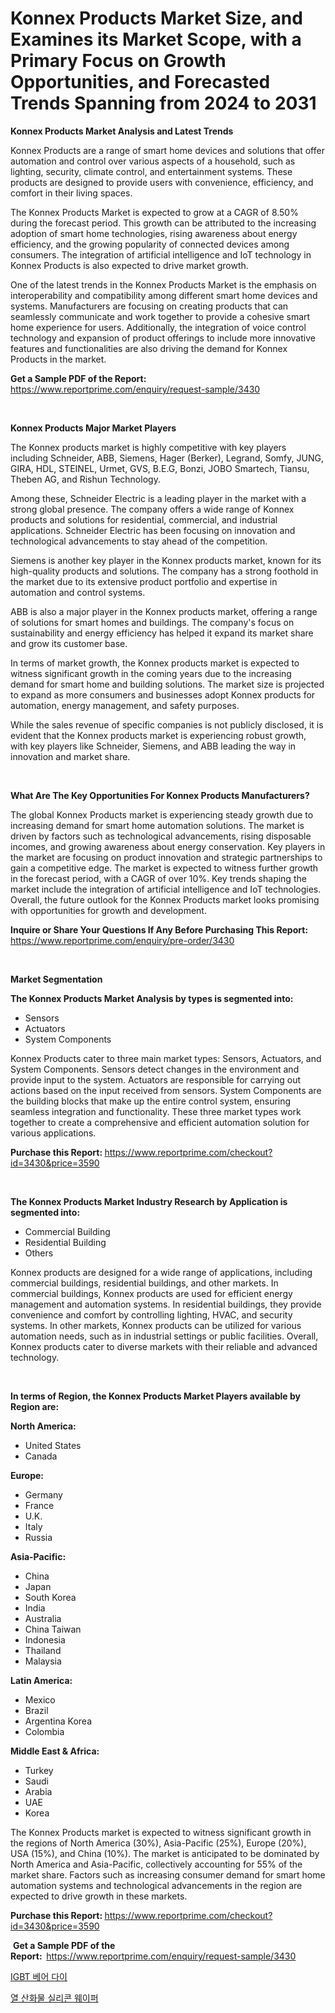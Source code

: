 <p><h1>Konnex Products Market Size, and Examines its Market Scope, with a Primary Focus on Growth Opportunities, and Forecasted Trends Spanning from 2024 to 2031</h1></p><p><strong>Konnex Products Market Analysis and Latest Trends</strong></p>
<p><p>Konnex Products are a range of smart home devices and solutions that offer automation and control over various aspects of a household, such as lighting, security, climate control, and entertainment systems. These products are designed to provide users with convenience, efficiency, and comfort in their living spaces.</p><p>The Konnex Products Market is expected to grow at a CAGR of 8.50% during the forecast period. This growth can be attributed to the increasing adoption of smart home technologies, rising awareness about energy efficiency, and the growing popularity of connected devices among consumers. The integration of artificial intelligence and IoT technology in Konnex Products is also expected to drive market growth.</p><p>One of the latest trends in the Konnex Products Market is the emphasis on interoperability and compatibility among different smart home devices and systems. Manufacturers are focusing on creating products that can seamlessly communicate and work together to provide a cohesive smart home experience for users. Additionally, the integration of voice control technology and expansion of product offerings to include more innovative features and functionalities are also driving the demand for Konnex Products in the market.</p></p>
<p><strong>Get a Sample PDF of the Report:&nbsp;</strong> <a href="https://www.reportprime.com/enquiry/request-sample/3430">https://www.reportprime.com/enquiry/request-sample/3430</a></p>
<p>&nbsp;</p>
<p><strong>Konnex Products Major Market Players</strong></p>
<p><p>The Konnex products market is highly competitive with key players including Schneider, ABB, Siemens, Hager (Berker), Legrand, Somfy, JUNG, GIRA, HDL, STEINEL, Urmet, GVS, B.E.G, Bonzi, JOBO Smartech, Tiansu, Theben AG, and Rishun Technology.</p><p>Among these, Schneider Electric is a leading player in the market with a strong global presence. The company offers a wide range of Konnex products and solutions for residential, commercial, and industrial applications. Schneider Electric has been focusing on innovation and technological advancements to stay ahead of the competition.</p><p>Siemens is another key player in the Konnex products market, known for its high-quality products and solutions. The company has a strong foothold in the market due to its extensive product portfolio and expertise in automation and control systems.</p><p>ABB is also a major player in the Konnex products market, offering a range of solutions for smart homes and buildings. The company's focus on sustainability and energy efficiency has helped it expand its market share and grow its customer base.</p><p>In terms of market growth, the Konnex products market is expected to witness significant growth in the coming years due to the increasing demand for smart home and building solutions. The market size is projected to expand as more consumers and businesses adopt Konnex products for automation, energy management, and safety purposes.</p><p>While the sales revenue of specific companies is not publicly disclosed, it is evident that the Konnex products market is experiencing robust growth, with key players like Schneider, Siemens, and ABB leading the way in innovation and market share.</p></p>
<p>&nbsp;</p>
<p><strong>What Are The Key Opportunities For Konnex Products Manufacturers?</strong></p>
<p><p>The global Konnex Products market is experiencing steady growth due to increasing demand for smart home automation solutions. The market is driven by factors such as technological advancements, rising disposable incomes, and growing awareness about energy conservation. Key players in the market are focusing on product innovation and strategic partnerships to gain a competitive edge. The market is expected to witness further growth in the forecast period, with a CAGR of over 10%. Key trends shaping the market include the integration of artificial intelligence and IoT technologies. Overall, the future outlook for the Konnex Products market looks promising with opportunities for growth and development.</p></p>
<p><strong>Inquire or Share Your Questions If Any Before Purchasing This Report:</strong> <a href="https://www.reportprime.com/enquiry/pre-order/3430">https://www.reportprime.com/enquiry/pre-order/3430</a></p>
<p>&nbsp;</p>
<p><strong>Market Segmentation</strong></p>
<p><strong>The Konnex Products Market Analysis by types is segmented into:</strong></p>
<p><ul><li>Sensors</li><li>Actuators</li><li>System Components</li></ul></p>
<p><p>Konnex Products cater to three main market types: Sensors, Actuators, and System Components. Sensors detect changes in the environment and provide input to the system. Actuators are responsible for carrying out actions based on the input received from sensors. System Components are the building blocks that make up the entire control system, ensuring seamless integration and functionality. These three market types work together to create a comprehensive and efficient automation solution for various applications.</p></p>
<p><strong>Purchase this Report:&nbsp;</strong><a href="https://www.reportprime.com/checkout?id=3430&price=3590">https://www.reportprime.com/checkout?id=3430&price=3590</a></p>
<p>&nbsp;</p>
<p><strong>The Konnex Products Market Industry Research by Application is segmented into:</strong></p>
<p><ul><li>Commercial Building</li><li>Residential Building</li><li>Others</li></ul></p>
<p><p>Konnex products are designed for a wide range of applications, including commercial buildings, residential buildings, and other markets. In commercial buildings, Konnex products are used for efficient energy management and automation systems. In residential buildings, they provide convenience and comfort by controlling lighting, HVAC, and security systems. In other markets, Konnex products can be utilized for various automation needs, such as in industrial settings or public facilities. Overall, Konnex products cater to diverse markets with their reliable and advanced technology.</p></p>
<p>&nbsp;</p>
<p><strong>In terms of Region, the Konnex Products Market Players available by Region are:</strong></p>
<p>
    <p> <strong> North America: </strong>
        <ul>
            <li>United States</li>
            <li>Canada</li>
        </ul>
        </p> 
    <p> <strong> Europe: </strong>
        <ul>
            <li>Germany</li>
            <li>France</li>
            <li>U.K.</li>
            <li>Italy</li>
            <li>Russia</li>
        </ul>
        </p> 
    <p> <strong> Asia-Pacific: </strong>
        <ul>
            <li>China</li>
            <li>Japan</li>
            <li>South Korea</li>
            <li>India</li>
            <li>Australia</li>
            <li>China Taiwan</li>
            <li>Indonesia</li>
            <li>Thailand</li>
            <li>Malaysia</li>
        </ul>
        </p> 
    <p> <strong> Latin America: </strong>
        <ul>
            <li>Mexico</li>
            <li>Brazil</li>
            <li>Argentina Korea</li>
            <li>Colombia</li>
        </ul>
        </p> 
    <p> <strong> Middle East & Africa: </strong>
        <ul>
            <li>Turkey</li>
            <li>Saudi</li>
            <li>Arabia</li>
            <li>UAE</li>
            <li>Korea</li>
        </ul>
    </p>
    </p>
<p><p>The Konnex Products market is expected to witness significant growth in the regions of North America (30%), Asia-Pacific (25%), Europe (20%), USA (15%), and China (10%). The market is anticipated to be dominated by North America and Asia-Pacific, collectively accounting for 55% of the market share. Factors such as increasing consumer demand for smart home automation systems and technological advancements in the region are expected to drive growth in these markets.</p></p>
<p><strong>Purchase this Report: </strong><a href="https://www.reportprime.com/checkout?id=3430&price=3590">https://www.reportprime.com/checkout?id=3430&price=3590</a></p>
<p>&nbsp;<strong>Get a Sample PDF of the Report:&nbsp;&nbsp;</strong><a href="https://www.reportprime.com/enquiry/request-sample/3430">https://www.reportprime.com/enquiry/request-sample/3430</a></p>
<p><strong></strong></p>
<p><p><a href="https://github.com/wallacBahrtyinger567686/Market-Research-Report-List-1/blob/main/102159713254.md">IGBT 베어 다이</a></p><p><a href="https://github.com/WilburKihn5676/Market-Research-Report-List-1/blob/main/578246513253.md">열 산화물 실리콘 웨이퍼</a></p></p>